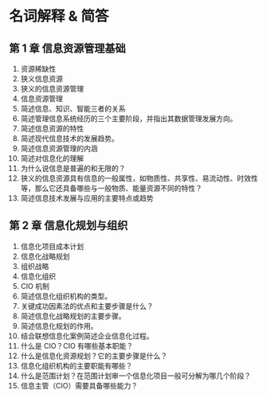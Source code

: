 # 名词解释 & 简答

## 第 1 章 信息资源管理基础

1. 资源稀缺性
2. 狭义信息资源
3. 狭义的信息资源管理
4. 信息资源管理
5. 简述信息、知识、智能三者的关系
6. 简述管理信息系统经历的三个主要阶段，并指出其数据管理发展方向。
7. 简述信息资源的特性
8. 简述现代信息技术的发展趋势。
9. 简述信息资源管理的内涵
10. 简述对信息化的理解
11. 为什么说信息是普遍的和无限的？
12. 狭义的信息资源具有信息的一般属性，如物质性、共享性、易流动性、时效性等，那么它还具备哪些与一般物质、能量资源不同的特性？
13. 简述信息技术发展与应用的主要特点或趋势

## 第 2 章 信息化规划与组织

1. 信息化项目成本计划
2. 信息化战略规划
3. 组织战略
4. 信息化组织
5. CIO 机制
6. 简述信息化组织机构的类型。
7. 关键成功因素法的优点和主要步骤是什么？
8. 简述信息化战略规划的主要步骤。
9. 简述信息化规划的作用。
10. 结合联想信息化案例简述企业信息化过程。
11. 什么是 CIO？CIO 有哪些基本职能？
12. 什么是信息化资源规划？它的主要步骤是什么？
13. 信息化组织机构的主要职能有哪些？
14. 什么是范围计划？在范围计划审一个信息化项目一般可分解为哪几个阶段？
15. 信息主管（CIO）需要具备哪些能力？
